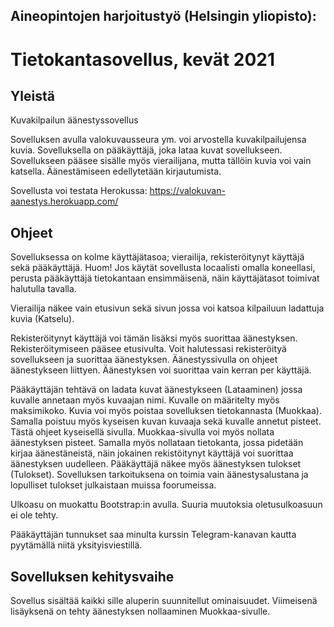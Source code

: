 ## Aineopintojen harjoitustyö (Helsingin yliopisto):
# Tietokantasovellus, kevät 2021

## Yleistä
Kuvakilpailun äänestyssovellus

Sovelluksen avulla valokuvausseura ym. voi arvostella kuvakilpailujensa kuvia. Sovelluksella on pääkäyttäjä, joka lataa kuvat sovellukseen. Sovellukseen pääsee sisälle myös vierailijana, mutta tällöin kuvia voi vain katsella. Äänestämiseen edellytetään kirjautumista.

Sovellusta voi testata Herokussa:
https://valokuvan-aanestys.herokuapp.com/

## Ohjeet
Sovelluksessa on kolme käyttäjätasoa; vierailija, rekisteröitynyt käyttäjä sekä pääkäyttäjä.
Huom! Jos käytät sovellusta locaalisti omalla koneellasi, perusta pääkäyttäjä tietokantaan ensimmäisenä,
näin käyttäjätasot toimivat halutulla tavalla.

Vierailija näkee vain etusivun sekä sivun jossa voi katsoa kilpailuun ladattuja kuvia (Katselu).

Rekisteröitynyt käyttäjä voi tämän lisäksi myös suorittaa äänestyksen. Rekisteröitymiseen pääsee etusivulta. Voit halutessasi
rekisteröityä sovellukseen ja suorittaa äänestyksen. Äänestyssivulla on ohjeet äänestykseen liittyen. Äänestyksen voi
suorittaa vain kerran per käyttäjä.

Pääkäyttäjän tehtävä on ladata kuvat äänestykseen (Lataaminen) jossa kuvalle annetaan myös kuvaajan nimi. Kuvalle on 
määritelty myös maksimikoko. Kuvia voi myös poistaa sovelluksen tietokannasta (Muokkaa). Samalla poistuu myös kyseisen
kuvan kuvaaja sekä kuvalle annetut pisteet. Tästä ohjeet kyseisellä sivulla. Muokkaa-sivulla voi myös nollata
äänestyksen pisteet. Samalla myös nollataan tietokanta, jossa pidetään kirjaa äänestäneistä, näin jokainen rekistöitynyt
käyttäjä voi suorittaa äänestyksen uudelleen. Pääkäyttäjä näkee myös äänestyksen tulokset (Tulokset). Sovelluksen tarkoituksena 
on toimia vain äänestysalustana ja lopulliset tulokset julkaistaan muissa foorumeissa.

Ulkoasu on muokattu Bootstrap:in avulla. Suuria muutoksia oletusulkoasuun ei ole tehty.

Pääkäyttäjän tunnukset saa minulta kurssin Telegram-kanavan kautta pyytämällä niitä yksityisviestillä.

## Sovelluksen kehitysvaihe
Sovellus sisältää kaikki sille aluperin suunnitellut ominaisuudet. Viimeisenä lisäyksenä on tehty
äänestyksen nollaaminen Muokkaa-sivulle.



